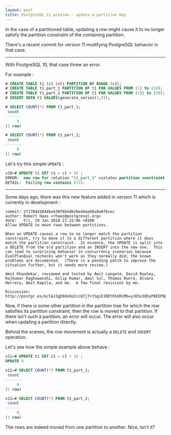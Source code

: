 ```yaml
---
layout: post
title: PostgreSQL 11 preview - update a partition key
---
```


In the case of a partitioned table, updating a row might cause it to no
longer satisfy the partition constraint of the containing partition.

There's a recent commit for version 11 modifying PostgreSQL behavior in 
that case.

<!--MORE-->

-----

With PostgreSQL 10, that case threw an error.

For example :

```sql
# CREATE TABLE t1 (c1 int) PARTITION BY RANGE (c1);
# CREATE TABLE t1_part_1 PARTITION OF t1 FOR VALUES FROM (1) to (10);
# CREATE TABLE t1_part_2 PARTITION OF t1 FOR VALUES FROM (10) to (20);
# INSERT INTO t1 VALUES(generate_series(1,9));

# SELECT COUNT(*) FROM t1_part_1;
 count 
-------
     9
(1 row)

# SELECT COUNT(*) FROM t1_part_2;
 count 
-------
     0
(1 row)
```

Let's try this simple `UPDATE` :

```sql
v10=# UPDATE t1 SET c1 = c1 + 10 ;
ERROR:  new row for relation "t1_part_1" violates partition constraint
DETAIL:  Failing row contains (11).
```

-----

Some days ago, there was this new feature added in version 11 which is currently in development :

```
commit: 2f178441044be430f6b4d626e4dae68a9a6f6cec
author: Robert Haas <rhaas@postgresql.org>	
date:   Fri, 19 Jan 2018 21:33:06 +0100
Allow UPDATE to move rows between partitions.

When an UPDATE causes a row to no longer match the partition
constraint, try to move it to a different partition where it does
match the partition constraint.  In essence, the UPDATE is split into
a DELETE from the old partition and an INSERT into the new one.  This
can lead to surprising behavior in concurrency scenarios because
EvalPlanQual rechecks won't work as they normally did; the known
problems are documented.  (There is a pending patch to improve the
situation further, but it needs more review.)

Amit Khandekar, reviewed and tested by Amit Langote, David Rowley,
Rajkumar Raghuwanshi, Dilip Kumar, Amul Sul, Thomas Munro, Álvaro
Herrera, Amit Kapila, and me.  A few final revisions by me.

Discussion: http://postgr.es/m/CAJ3gD9do9o2ccQ7j7+tSgiE1REY65XRiMb=yJO3u3QhyP8EEPQ@mail.gmail.com
```

Now, if there is some other partition in the partition tree for which the
row satisfies its partition constraint, then the row is moved to that
partition. If there isn't such a partition, an error will occur. The error
will also occur when updating a partition directly. 

Behind the scenes, the row movement is actually a `DELETE` and `INSERT` operation.

Let's see how the simple example above behave :

```sql
v11=# UPDATE t1 SET c1 = c1 + 10 ;
UPDATE 9

v11=# SELECT COUNT(*) FROM t1_part_1;
 count 
-------
     0
(1 row)

v11=# SELECT COUNT(*) FROM t1_part_2;
 count 
-------
     9
(1 row)
```

The rows are indeed moved from one partition to another. Nice, isn't it?
